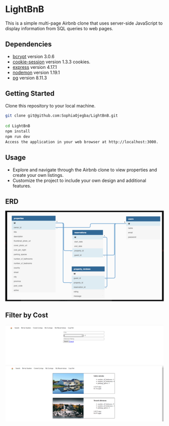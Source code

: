 # LightBnB

This is a simple multi-page Airbnb clone that uses server-side JavaScript to display information from SQL queries to web pages.

## Dependencies

- [bcrypt](https://www.npmjs.com/package/bcrypt) version 3.0.6
- [cookie-session](https://www.npmjs.com/package/cookie-session) version 1.3.3 cookies.
- [express](https://expressjs.com/) version 4.17.1
- [nodemon](https://www.npmjs.com/package/nodemon) version 1.19.1
- [pg](https://www.npmjs.com/package/pg) version 8.11.3

## Getting Started
Clone this repository to your local machine.

```bash
git clone git@github.com:SophiaOjegba/LightBnB.git

cd LightBnB
npm install
npm run dev
Access the application in your web browser at http://localhost:3000.
```

## Usage
- Explore and navigate through the Airbnb clone to view properties and create your own listings.
- Customize the project to include your own design and additional features.

## ERD
![Erd](screenshot\erd_diagram.png)

## Filter by Cost
![filter_by_cost](screenshot\filter_by_cost.png)
![search_by_cost](screenshot\search_by_cost.png)